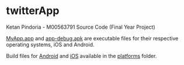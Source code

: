 # twitterApp
Ketan Pindoria - M00563791 Source Code (Final Year Project)

[MyApp.app](MyApp.app) and [app-debug.apk](app-debug.apk) are executable files for their respective operating systems, iOS and Android.

Build files for [Android](platforms/android) and [iOS](platforms/ios) available in the [platforms](platforms) folder.
